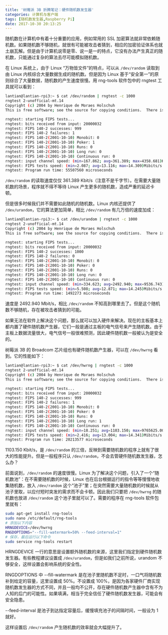 ```yaml
---
title: '树莓派 3B 折腾笔记：硬件随机数发生器'
categories: 计算机与客户端
tags: [随机数发生器,Raspberry Pi]
date: 2017-10-30 20:13:25
---
```

随机数在计算机中有着十分重要的应用，例如常用的 SSL 加密算法就非常依赖随机数。如果随机数不够随机，就很有可能被攻击者猜到，相应的加密验证体系也就土崩瓦解。但是由于计算机说零是零、说一是一的特点，它没有办法产生真正的随机数，只能通过复杂的算法去尽可能模拟随机数。

在 Linux 系统上，由于 Linux “万物皆文件”的特点，可以从 `/dev/random` 读取到由 Linux 内核综合大量数据生成的随机数。但是因为 Linux 基于“安全第一”的原则综合了大量数据，随机数的产生速度很慢。用 rng-tools 软件包中的 rngtest 工具就可以看到：

```bash
lantian@lantian-rpi3:~ $ cat /dev/random | rngtest -c 1000
rngtest 2-unofficial-mt.14
Copyright (c) 2004 by Henrique de Moraes Holschuh
This is free software; see the source for copying conditions.  There is NO warranty; not even for MERCHANTABILITY or FITNESS FOR A PARTICULAR PURPOSE.

rngtest: starting FIPS tests...
rngtest: bits received from input: 20000032
rngtest: FIPS 140-2 successes: 999
rngtest: FIPS 140-2 failures: 1
rngtest: FIPS 140-2(2001-10-10) Monobit: 0
rngtest: FIPS 140-2(2001-10-10) Poker: 1
rngtest: FIPS 140-2(2001-10-10) Runs: 0
rngtest: FIPS 140-2(2001-10-10) Long run: 0
rngtest: FIPS 140-2(2001-10-10) Continuous run: 0
rngtest: input channel speed: (min=167.862; avg=361.389; max=4358.681)Kibits/s
rngtest: FIPS tests speed: (min=2.087; avg=13.116; max=14.309)Mibits/s
rngtest: Program run time: 55507560 microseconds
```

`/dev/random` 的读取速度仅仅 361.389 Kbit/s（注意不是千字节）。在需要大量随机数的场景，程序就不得不等待 Linux 产生更多的随机数，造成严重的延迟卡顿。

但是很多时候我们并不需要如此随机的随机数。Linux 内核还提供了 `/dev/urandom`，它的算法更加简单，相比 `/dev/random` 有几万倍的速度加成：

```bash
lantian@lantian-rpi3:~ $ cat /dev/urandom | rngtest -c 1000
rngtest 2-unofficial-mt.14
Copyright (c) 2004 by Henrique de Moraes Holschuh
This is free software; see the source for copying conditions.  There is NO warranty; not even for MERCHANTABILITY or FITNESS FOR A PARTICULAR PURPOSE.

rngtest: starting FIPS tests...
rngtest: bits received from input: 20000032
rngtest: FIPS 140-2 successes: 1000
rngtest: FIPS 140-2 failures: 0
rngtest: FIPS 140-2(2001-10-10) Monobit: 0
rngtest: FIPS 140-2(2001-10-10) Poker: 0
rngtest: FIPS 140-2(2001-10-10) Runs: 0
rngtest: FIPS 140-2(2001-10-10) Long run: 0
rngtest: FIPS 140-2(2001-10-10) Continuous run: 0
rngtest: input channel speed: (min=334.623; avg=2492.940; max=9536.743)Mibits/s
rngtest: FIPS tests speed: (min=5.508; avg=12.871; max=14.245)Mibits/s
rngtest: Program run time: 1492273 microseconds
```

速度是 2492.940 Mbit/s，相比 `/dev/random` 不知高到哪里去了。但是这个随机数不够随机，存在被攻击者猜到的可能。

如果无法在软件上解决这个问题，那么就可以加入硬件来解决。现在的主板基本上都内置了硬件随机数产生器，它们一般是通过主板的电气信号来产生随机数。由于主板上数据流量很大，电气信号一般很难预测，因此硬件随机数一般被认为是安全的。

树莓派 3B 的 Broadcom 芯片组也有硬件随机数产生器，可以在 `/dev/hwrng` 看到。它的性能如下：

```bash
lantian@lantian-rpi3:~ $ cat /dev/hwrng | rngtest -c 1000
rngtest 2-unofficial-mt.14
Copyright (c) 2004 by Henrique de Moraes Holschuh
This is free software; see the source for copying conditions.  There is NO warranty; not even for MERCHANTABILITY or FITNESS FOR A PARTICULAR PURPOSE.

rngtest: starting FIPS tests...
rngtest: bits received from input: 20000032
rngtest: FIPS 140-2 successes: 999
rngtest: FIPS 140-2 failures: 1
rngtest: FIPS 140-2(2001-10-10) Monobit: 0
rngtest: FIPS 140-2(2001-10-10) Poker: 0
rngtest: FIPS 140-2(2001-10-10) Runs: 0
rngtest: FIPS 140-2(2001-10-10) Long run: 1
rngtest: FIPS 140-2(2001-10-10) Continuous run: 0
rngtest: input channel speed: (min=18.251; avg=1103.150; max=9765625.000)Kibits/s
rngtest: FIPS tests speed: (min=2.416; avg=13.004; max=14.341)Mibits/s
rngtest: Program run time: 20213577 microseconds
```

1103.150 Kbit/s，是 `/dev/random` 的三倍，反映到需要随机数的程序上就有了很大的性能提升。但是一般程序只认 `/dev/random`，不会去管硬件随机数发生器，怎么办？

前面说到，`/dev/random` 的速度很慢。Linux 为了解决这个问题，引入了一个“随机数池”：在不需要随机数的时候，Linux 也在后台根据运行的指令等等慢慢地收集随机数，放入 `/dev/random` 这个“池子”里；在突然需要大量随机数的时候就从池子里取，以应付短时突发的需求而不会卡顿。因此我们只要把 `/dev/hwrng` 的随机数也放进 `/dev/random` 这个池子里就可以了。需要的程序在 rng-tools 软件包里就有：

```bash
sudo apt-get install rng-tools
sudo nano /etc/default/rng-tools
# 添加以下内容
HRNGDEVICE=/dev/hwrng
RNGDOPTIONS="--fill-watermark=50% --feed-interval=1"
# 保存，最后运行以下命令
sudo service rng-tools restart
```

HRNGDEVICE 一行的意思是设置额外随机数的来源，这里我们指定到硬件随机数发生器。有些教程建议设置成 `/dev/urandom`，但是如我们之前所说，urandom 不够安全，这样设置会影响系统的安全性。

RNGDOPTIONS 中 --fill-watermark 是在池子里随机数不足时，一口气将随机数补到给定的容量，这里设置成 50%。不设置成 100%，是因为各家硬件厂商实现随机数发生器的方式不同，并且一般均不公开，存在硬件随机数产生器中含有不为人知的后门的可能性。如果填满，相当于完全信任了硬件随机数发生器，可能会有安全隐患。

--feed-interval 是池子到达指定容量后，缓慢填充池子的间隔时间，一般设为 1 就好。

这样设置后 `/dev/random` 产生随机数的效率就会大幅提升了。
